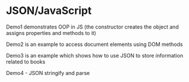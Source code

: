 # JSON/JavaScript

Demo1 demonstrates OOP in JS (the constructor creates the object and assigns properties and methods to it)

Demo2 is an example to access document elements using DOM methods

Demo3 is an example which shows how to use JSON to store information related to books

Demo4 - JSON stringify and parse
